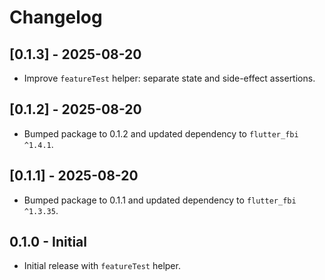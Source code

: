 
# Changelog

## [0.1.3] - 2025-08-20
 - Improve `featureTest` helper: separate state and side-effect assertions.

## [0.1.2] - 2025-08-20

- Bumped package to 0.1.2 and updated dependency to `flutter_fbi ^1.4.1`.

## [0.1.1] - 2025-08-20

- Bumped package to 0.1.1 and updated dependency to `flutter_fbi ^1.3.35`.

## 0.1.0 - Initial

- Initial release with `featureTest` helper.

